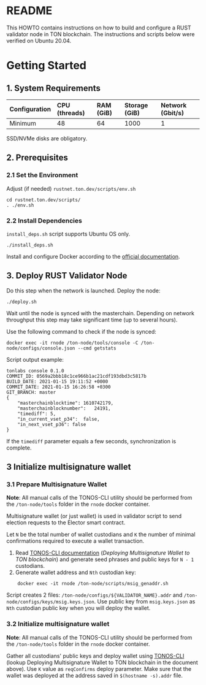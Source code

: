 # README

This HOWTO contains instructions on how to build and configure a RUST validator node in TON blockchain. The instructions and scripts below were verified on Ubuntu 20.04.
# Getting Started

## 1. System Requirements
| Configuration | CPU (threads) | RAM (GiB) | Storage (GiB) | Network (Gbit/s)|
|---|:---|:---|:---|:---|
| Minimum |48|64|1000|1| 

SSD/NVMe disks are obligatory.

## 2. Prerequisites
### 2.1 Set the Environment
Adjust (if needed) `rustnet.ton.dev/scripts/env.sh`
    
    cd rustnet.ton.dev/scripts/
    . ./env.sh 

### 2.2 Install Dependencies
`install_deps.sh` script supports Ubuntu OS only.

    ./install_deps.sh 
Install and configure Docker according to the [official documentation](https://docs.docker.com/engine/install/ubuntu/). 

## 3. Deploy RUST Validator Node
Do this step when the network is launched.
Deploy the node:

    ./deploy.sh
  
Wait until the node is synced with the masterchain. Depending on network throughput this step may take significant time (up to several hours).

Use the following command to check if the node is synced:

    docker exec -it rnode /ton-node/tools/console -C /ton-node/configs/console.json --cmd getstats

Script output example:
```
tonlabs console 0.1.0
COMMIT_ID: 0569a2bbb18c1ce966b1ac21cdf193dbd3c5817b
BUILD_DATE: 2021-01-15 19:11:52 +0000
COMMIT_DATE: 2021-01-15 16:26:58 +0300
GIT_BRANCH: master
{
	"masterchainblocktime":	1610742179,
	"masterchainblocknumber":	24191,
	"timediff":	5,
	"in_current_vset_p34":	false,
	"in_next_vset_p36":	false
}
```
If the `timediff` parameter equals a few seconds, synchronization is complete.

## 3 Initialize multisignature wallet

### 3.1 Prepare Multisignature Wallet
**Note**: All manual calls of the TONOS-CLI utility should be performed from the `/ton-node/tools` folder in the `rnode` docker container.

Multisignature wallet (or just wallet) is used in validator script to send election requests to the Elector smart contract.

Let `N` be the total number of wallet custodians and `K` the number of minimal confirmations required to execute a wallet transaction.

1. Read [TONOS-CLI documentation](https://docs.ton.dev/86757ecb2/v/0/p/94921e-running-tonos-cli-with-tails-os-and-working-with-multisignature-wallet) (*Deploying Multisignature Wallet to TON blockchain*) and generate seed phrases and public keys for `N - 1`  custodians.
2. Generate wallet address and `Nth` custodian key:
```
    docker exec -it rnode /ton-node/scripts/msig_genaddr.sh
```
Script creates 2 files: `/ton-node/configs/${VALIDATOR_NAME}.addr` and `/ton-node/configs/keys/msig.keys.json`. 
Use public key from `msig.keys.json` as `Nth` custodian public key when you will deploy the wallet.

### 3.2 Initialize multisignature wallet

**Note**: All manual calls of the TONOS-CLI utility should be performed from the `/ton-node/tools` folder in the `rnode` docker container.


Gather all custodians' public keys and deploy wallet using [TONOS-CLI](https://docs.ton.dev/86757ecb2/v/0/p/94921e-running-tonos-cli-with-tails-os-and-working-with-multisignature-wallet) (lookup Deploying Multisignature Wallet to TON blockchain in the document above). Use `K` value as `reqConfirms` deploy parameter.
Make sure that the wallet was deployed at the address saved in `$(hostname -s).addr` file.
